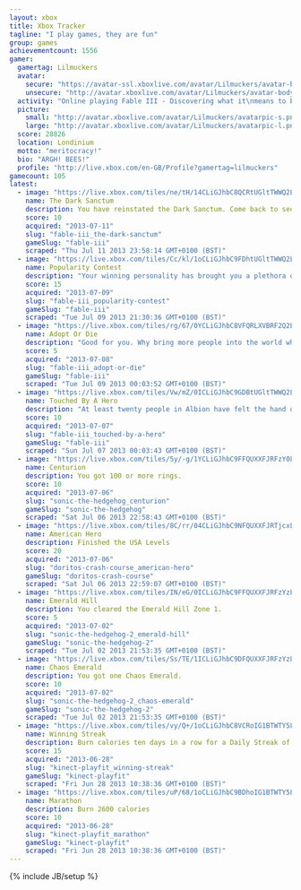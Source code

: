 ```yaml
---
layout: xbox
title: Xbox Tracker
tagline: "I play games, they are fun"
group: games
achievementcount: 1556
gamer: 
  gamertag: Lilmuckers
  avatar: 
    secure: "https://avatar-ssl.xboxlive.com/avatar/Lilmuckers/avatar-body.png"
    unsecure: "http://avatar.xboxlive.com/avatar/Lilmuckers/avatar-body.png"
  activity: "Online playing Fable III - Discovering what it\nmeans to be a traitor"
  picture: 
    small: "http://avatar.xboxlive.com/avatar/Lilmuckers/avatarpic-s.png"
    large: "http://avatar.xboxlive.com/avatar/Lilmuckers/avatarpic-l.png"
  score: 28826
  location: Londinium
  motto: "meritocracy!"
  bio: "ARGH! BEES!"
  profile: "http://live.xbox.com/en-GB/Profile?gamertag=lilmuckers"
gamecount: 105
latest: 
  - image: "https://live.xbox.com/tiles/ne/tH/14CLiGJhbC8QCRtUGltTWWQ2L2FjaC8wLzNkAAAAAOfn5-ho64E=.jpg"
    name: The Dark Sanctum
    description: You have reinstated the Dark Sanctum. Come back to see it in all its glory and discover its secrets.
    score: 10
    acquired: "2013-07-11"
    slug: "fable-iii_the-dark-sanctum"
    gameSlug: "fable-iii"
    scraped: "Thu Jul 11 2013 23:58:14 GMT+0100 (BST)"
  - image: "https://live.xbox.com/tiles/Cc/kl/1oCLiGJhbC9FDhtUGltTWWQ2L2FjaC8wLzQxAAAAAOfn5-kKyRU=.jpg"
    name: Popularity Contest
    description: "Your winning personality has brought you a plethora of new friends. That&apos;s right. A plethora."
    score: 15
    acquired: "2013-07-09"
    slug: "fable-iii_popularity-contest"
    gameSlug: "fable-iii"
    scraped: "Tue Jul 09 2013 21:30:36 GMT+0100 (BST)"
  - image: "https://live.xbox.com/tiles/rg/67/0YCLiGJhbC8VFQRLXVBRF2Q2L2FjaC8wL2EAAAAA5+fn-pQOtQ==.jpg"
    name: Adopt Or Die
    description: "Good for you. Why bring more people into the world when there are poor, parentless children around?"
    score: 5
    acquired: "2013-07-08"
    slug: "fable-iii_adopt-or-die"
    gameSlug: "fable-iii"
    scraped: "Tue Jul 09 2013 00:03:52 GMT+0100 (BST)"
  - image: "https://live.xbox.com/tiles/Vw/mZ/0ICLiGJhbC9GDBtUGltTWWQ2L2FjaC8wLzYyAAAAAOfn5-+2CUs=.jpg"
    name: Touched By A Hero
    description: "At least twenty people in Albion have felt the hand of Hero touch them. In a good way, we hope."
    score: 10
    acquired: "2013-07-07"
    slug: "fable-iii_touched-by-a-hero"
    gameSlug: "fable-iii"
    scraped: "Sun Jul 07 2013 00:03:43 GMT+0100 (BST)"
  - image: "https://live.xbox.com/tiles/5y/-g/1YCLiGJhbC9FFQUXXFJRFzY0L2FjaC8wLzEAAAAA5+fn+s8v-A==.jpg"
    name: Centurion
    description: You got 100 or more rings.
    score: 10
    acquired: "2013-07-06"
    slug: "sonic-the-hedgehog_centurion"
    gameSlug: "sonic-the-hedgehog"
    scraped: "Sat Jul 06 2013 22:58:43 GMT+0100 (BST)"
  - image: "https://live.xbox.com/tiles/8C/rr/04CLiGJhbC9NFQUXXFJRTjcxL2FjaC8wLzkAAAAA5+fn-MQq6w==.jpg"
    name: American Hero
    description: Finished the USA Levels
    score: 20
    acquired: "2013-07-06"
    slug: "doritos-crash-course_american-hero"
    gameSlug: "doritos-crash-course"
    scraped: "Sat Jul 06 2013 22:59:07 GMT+0100 (BST)"
  - image: "https://live.xbox.com/tiles/IN/eG/0ICLiGJhbC9FFQUXXFJRFzYzL2FjaC8wLzEAAAAA5+fn-6nXOw==.jpg"
    name: Emerald Hill
    description: You cleared the Emerald Hill Zone 1.
    score: 5
    acquired: "2013-07-02"
    slug: "sonic-the-hedgehog-2_emerald-hill"
    gameSlug: "sonic-the-hedgehog-2"
    scraped: "Tue Jul 02 2013 21:53:35 GMT+0100 (BST)"
  - image: "https://live.xbox.com/tiles/Ss/TE/1ICLiGJhbC9DFQUXXFJRFzYzL2FjaC8wLzcAAAAA5+fn++vEUQ==.jpg"
    name: Chaos Emerald
    description: You got one Chaos Emerald.
    score: 10
    acquired: "2013-07-02"
    slug: "sonic-the-hedgehog-2_chaos-emerald"
    gameSlug: "sonic-the-hedgehog-2"
    scraped: "Tue Jul 02 2013 21:53:35 GMT+0100 (BST)"
  - image: "https://live.xbox.com/tiles/vy/Q+/1oCLiGJhbC8VCRoIG1BTWTY5L2FjaC8wLzNhAAAAAOfn5-kRJKM=.jpg"
    name: Winning Streak
    description: Burn calories ten days in a row for a Daily Streak of ten
    score: 15
    acquired: "2013-06-28"
    slug: "kinect-playfit_winning-streak"
    gameSlug: "kinect-playfit"
    scraped: "Fri Jun 28 2013 10:38:36 GMT+0100 (BST)"
  - image: "https://live.xbox.com/tiles/uP/68/1oCLiGJhbC9BDhoIG1BTWTY5L2FjaC8wLzQ1AAAAAOfn5-mT-qQ=.jpg"
    name: Marathon
    description: Burn 2600 calories
    score: 10
    acquired: "2013-06-28"
    slug: "kinect-playfit_marathon"
    gameSlug: "kinect-playfit"
    scraped: "Fri Jun 28 2013 10:38:36 GMT+0100 (BST)"
---
```

{% include JB/setup %}
